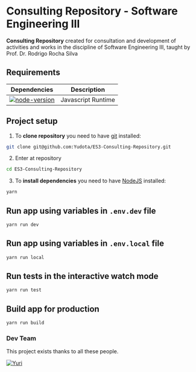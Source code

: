 # Consulting Repository - Software Engineering III

**Consulting Repository** created for consultation and development of activities and works in the discipline of Software Engineering III, taught by Prof. Dr. Rodrigo Rocha Silva

## Requirements

| Dependencies                     | Description        |
| -------------------------------- | ------------------ |
| [![node-version]][node-download] | Javascript Runtime |

## Project setup

1. To **clone repository** you need to have [git](https://git-scm.com/downloads) installed:

```bash
git clone git@github.com:Yudota/ES3-Consulting-Repository.git
```

2. Enter at repository

```bash
cd ES3-Consulting-Repository
```

3. To **install dependencies** you need to have [NodeJS](https://nodejs.org/en/) installed:

```bash
yarn
```

## Run app using variables in `.env.dev` file

```bash
yarn run dev
```

## Run app using variables in `.env.local` file

```bash
yarn run local
```

## Run tests in the interactive watch mode

```bash
yarn run test
```

## Build app for production

```bash
yarn run build
```

### Dev Team

This project exists thanks to all these people.

[![Yuri](https://avatars.githubusercontent.com/u/83249259?s=100)](https://github.com/Yudota)

[node-download]: https://nodejs.org/download/release/v14.14.0/
[node-version]: https://img.shields.io/badge/node-14.14.0-blue

